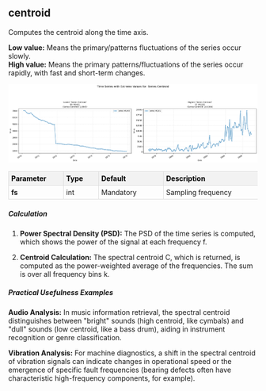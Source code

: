 ## **centroid**

Computes the centroid along the time axis.

**Low value:** Means the primary/patterns fluctuations of the series occur slowly.  
**High value:** Means the primary patterns/fluctuations of the series occur rapidly, with fast and short-term changes.


    
![png](centroid_output_5_0.png)
    



<style type="text/css">
#T_09544 th {
  background-color: #f2f2f2;
  color: black;
  font-weight: bold;
  text-align: left;
  border: 1px solid #ddd;
  padding: 5px;
}
#T_09544_row0_col0 {
  text-align: left;
  vertical-align: top;
  border: 1px solid #ddd;
  padding: 5px;
  min-width: 100px;
  font-weight: bold;
}
#T_09544_row0_col1 {
  text-align: left;
  vertical-align: top;
  border: 1px solid #ddd;
  padding: 5px;
  min-width: 60px;
}
#T_09544_row0_col2 {
  text-align: left;
  vertical-align: top;
  border: 1px solid #ddd;
  padding: 5px;
  min-width: 120px;
  white-space: normal;
  word-wrap: break-word;
}
#T_09544_row0_col3 {
  text-align: left;
  vertical-align: top;
  border: 1px solid #ddd;
  padding: 5px;
  min-width: 300px;
  max-width: 450px;
  white-space: normal;
  word-wrap: break-word;
}
</style>
<table id="T_09544">
  <thead>
    <tr>
      <th id="T_09544_level0_col0" class="col_heading level0 col0" >Parameter</th>
      <th id="T_09544_level0_col1" class="col_heading level0 col1" >Type</th>
      <th id="T_09544_level0_col2" class="col_heading level0 col2" >Default</th>
      <th id="T_09544_level0_col3" class="col_heading level0 col3" >Description</th>
    </tr>
  </thead>
  <tbody>
    <tr>
      <td id="T_09544_row0_col0" class="data row0 col0" >fs</td>
      <td id="T_09544_row0_col1" class="data row0 col1" >int</td>
      <td id="T_09544_row0_col2" class="data row0 col2" >Mandatory</td>
      <td id="T_09544_row0_col3" class="data row0 col3" >Sampling frequency</td>
    </tr>
  </tbody>
</table>



##### **Calculation**

1.	**Power Spectral Density (PSD):** The PSD of the time series is computed, which shows the power of the signal at each frequency f.
 
2.	**Centroid Calculation:** The spectral centroid C, which is returned, is computed as the power-weighted average of the frequencies. The sum is over all frequency bins k.

##### **Practical Usefulness Examples**

**Audio Analysis:** In music information retrieval, the spectral centroid distinguishes between "bright" sounds (high centroid, like cymbals) and "dull" sounds (low centroid, like a bass drum), aiding in instrument recognition or genre classification.

**Vibration Analysis:** For machine diagnostics, a shift in the spectral centroid of vibration signals can indicate changes in operational speed or the emergence of specific fault frequencies (bearing defects often have characteristic high-frequency components, for example).
